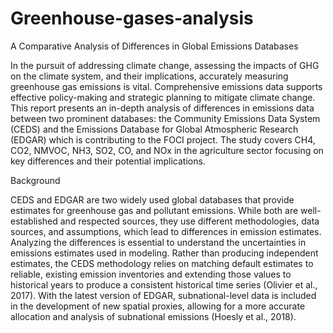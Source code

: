 # Greenhouse-gases-analysis
A Comparative Analysis of Differences in Global Emissions Databases 

In the pursuit of addressing climate change, assessing the impacts of GHG on the climate system, and their implications, accurately measuring greenhouse gas emissions is vital. Comprehensive emissions data supports effective policy-making and strategic planning to mitigate climate change. This report presents an in-depth analysis of differences in emissions data between two prominent databases: the Community Emissions Data System (CEDS) and the Emissions Database for Global Atmospheric Research (EDGAR) which is contributing to the FOCI project. The study covers CH4, CO2, NMVOC, NH3, SO2, CO, and NOx in the agriculture sector focusing on key differences and their potential implications. 

Background 

CEDS and EDGAR are two widely used global databases that provide estimates for greenhouse gas and pollutant emissions. While both are well-established and respected sources, they use different methodologies, data sources, and assumptions, which lead to differences in emission estimates. Analyzing the differences is essential to understand the uncertainties in emissions estimates used in modeling. Rather than producing independent estimates, the CEDS methodology relies on matching default estimates to reliable, existing emission inventories and extending those values to historical years to produce a consistent historical time series (Olivier et al., 2017). With the latest version of EDGAR, subnational-level data is included in the development of new spatial proxies, allowing for a more accurate allocation and analysis of subnational emissions (Hoesly et al., 2018). 
